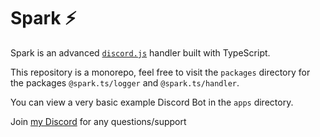 # Spark ⚡️

Spark is an advanced [`discord.js`](https://discord.js.org/) handler built with TypeScript.

This repository is a monorepo, feel free to visit the `packages` directory for the packages `@spark.ts/logger` and `@spark.ts/handler`.

You can view a very basic example Discord Bot in the `apps` directory.

Join [my Discord](https://discord.gg/jNwHBwYJZH) for any questions/support
